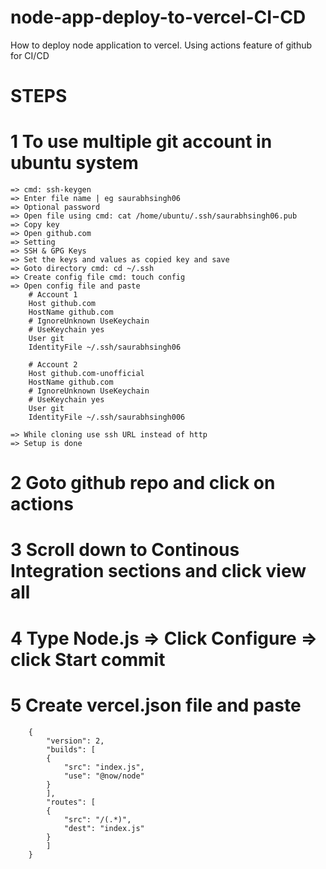 # node-app-deploy-to-vercel-CI-CD
How to deploy node application to vercel. Using actions feature of github for CI/CD

# STEPS

# 1  To use multiple git account in ubuntu system 
    => cmd: ssh-keygen
    => Enter file name | eg saurabhsingh06
    => Optional password
    => Open file using cmd: cat /home/ubuntu/.ssh/saurabhsingh06.pub
    => Copy key
    => Open github.com
    => Setting 
    => SSH & GPG Keys
    => Set the keys and values as copied key and save
    => Goto directory cmd: cd ~/.ssh
    => Create config file cmd: touch config
    => Open config file and paste
        # Account 1
        Host github.com
        HostName github.com
        # IgnoreUnknown UseKeychain
        # UseKeychain yes
        User git
        IdentityFile ~/.ssh/saurabhsingh06

        # Account 2
        Host github.com-unofficial
        HostName github.com
        # IgnoreUnknown UseKeychain
        # UseKeychain yes
        User git
        IdentityFile ~/.ssh/saurabhsingh006
    
    => While cloning use ssh URL instead of http
    => Setup is done

# 2  Goto github repo and click on actions
# 3  Scroll down to Continous Integration sections and click view all
# 4  Type Node.js => Click Configure => click Start commit
# 5  Create vercel.json file and paste
        {
            "version": 2,
            "builds": [
            {
                "src": "index.js",
                "use": "@now/node"
            }
            ],
            "routes": [
            {
                "src": "/(.*)",
                "dest": "index.js"
            }
            ]
        }
